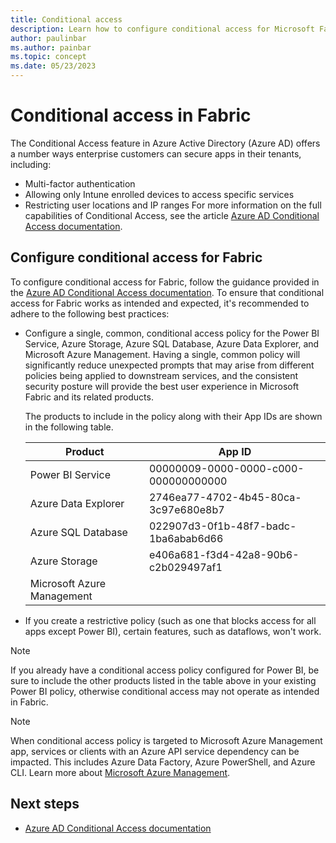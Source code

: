 ```yaml
---
title: Conditional access
description: Learn how to configure conditional access for Microsoft Fabric.
author: paulinbar
ms.author: painbar
ms.topic: concept
ms.date: 05/23/2023
---
```


# Conditional access in Fabric

The Conditional Access feature in Azure Active Directory (Azure AD) offers a number ways enterprise customers can secure apps in their tenants, including:

- Multi-factor authentication
- Allowing only Intune enrolled devices to access specific services
- Restricting user locations and IP ranges
For more information on the full capabilities of Conditional Access, see the article [Azure AD Conditional Access documentation](/azure/active-directory/conditional-access/).


## Configure conditional access for Fabric

To configure conditional access for Fabric, follow the guidance provided in the [Azure AD Conditional Access documentation](/azure/active-directory/conditional-access/). To ensure that conditional access for Fabric works as intended and expected, it's recommended to adhere to the following best practices:

* Configure a single, common, conditional access policy for the Power BI Service, Azure Storage, Azure SQL Database, Azure Data Explorer, and Microsoft Azure Management. Having a single, common policy will significantly reduce unexpected prompts that may arise from different policies being applied to downstream services, and the consistent security posture will provide the best user experience in Microsoft Fabric and its related products. 

    The products to include in the policy along with their App IDs are shown in the following table. 
    
    |Product  |App ID  |
    |---------|---------|
    |Power BI Service           | 00000009-0000-0000-c000-000000000000 |
    |Azure Data Explorer        | 2746ea77-4702-4b45-80ca-3c97e680e8b7 |
    |Azure SQL Database         | 022907d3-0f1b-48f7-badc-1ba6abab6d66 |
    |Azure Storage              | e406a681-f3d4-42a8-90b6-c2b029497af1 |
    |Microsoft Azure Management |                                      |

* If you create a restrictive policy (such as one that blocks access for all apps except Power BI), certain features, such as dataflows, won't work.

> [!NOTE]
> If you already have a conditional access policy configured for Power BI, be sure to include the other products listed in the table above in your existing Power BI policy, otherwise conditional access may not operate as intended in Fabric.

> [!NOTE]
> When conditional access policy is targeted to Microsoft Azure Management app, services or clients with an Azure API service dependency can be impacted. This includes Azure Data Factory, Azure PowerShell, and Azure CLI. Learn more about [Microsoft Azure Management](/azure/active-directory/conditional-access/concept-conditional-access-cloud-apps#microsoft-azure-management).

## Next steps

* [Azure AD Conditional Access documentation](/azure/active-directory/conditional-access/)
